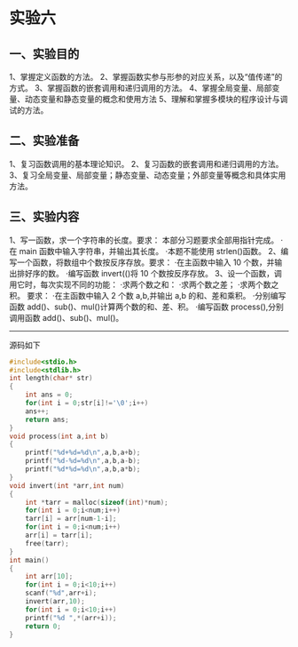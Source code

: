 # 实验六
## 一、实验目的
1、掌握定义函数的方法。
2、掌握函数实参与形参的对应关系，以及“值传递”的方式。
3、掌握函数的嵌套调用和递归调用的方法。
4、掌握全局变量、局部变量、动态变量和静态变量的概念和使用方法
5、理解和掌握多模块的程序设计与调试的方法。
## 二、实验准备
1、复习函数调用的基本理论知识。
2、复习函数的嵌套调用和递归调用的方法。
3、复习全局变量、局部变量；静态变量、动态变量；外部变量等概念和具体实用方法。
## 三、实验内容
1、写一函数，求一个字符串的长度。要求：
本部分习题要求全部用指针完成。
·在 main 函数中输入字符串，并输出其长度。
·本题不能使用 strlen()函数。
2、编写一个函数，将数组中个数按反序存放。要求：
·在主函数中输入 10 个数，并输出排好序的数。
·编写函数 invert(()将 10 个数按反序存放。
3、设一个函数，调用它时，每次实现不同的功能：
·求两个数之和：
·求两个数之差；
·求两个数之积。
 要求：
·在主函数中输入 2 个数 a,b,并输出 a,b 的和、差和乘积。
·分别编写函数 add()、sub()、mul()计算两个数的和、差、积。
·编写函数 process(),分别调用函数 add()、sub()、mul()。

-----
源码如下
```c++
#include<stdio.h>
#include<stdlib.h>
int length(char* str)
{
    int ans = 0;
    for(int i = 0;str[i]!='\0';i++)
    ans++;
    return ans;
}
void process(int a,int b)
{
    printf("%d+%d=%d\n",a,b,a+b);
    printf("%d-%d=%d\n",a,b,a-b);
    printf("%d*%d=%d\n",a,b,a*b);
}
void invert(int *arr,int num)
{
    int *tarr = malloc(sizeof(int)*num);
    for(int i = 0;i<num;i++)
    tarr[i] = arr[num-1-i];
    for(int i = 0;i<num;i++)
    arr[i] = tarr[i];
    free(tarr);
}
int main()
{
    int arr[10];
    for(int i = 0;i<10;i++)
    scanf("%d",arr+i);
    invert(arr,10);
    for(int i = 0;i<10;i++)
    printf("%d ",*(arr+i));
    return 0;
}
```
